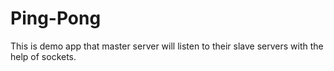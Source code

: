 # Ping-Pong
This is demo app that master server will listen to their slave servers with the help of sockets.

